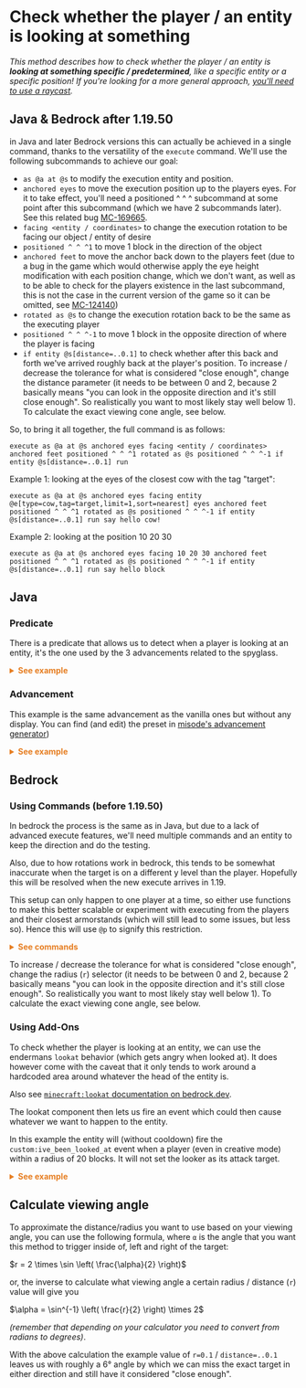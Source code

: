 # Check whether the player / an entity is looking at something

_This method describes how to check whether the player / an entity is **looking at something specific / predetermined**, like a specific entity or a specific position! If you're looking for a more general approach, [you'll need to use a raycast](/wiki/questions/raycast)._

## Java & Bedrock after 1.19.50

in Java and later Bedrock versions this can actually be achieved in a single command, thanks to the versatility of the `execute` command. We'll use the following subcommands to achieve our goal:

- `as @a at @s` to modify the execution entity and position.  
- `anchored eyes` to move the execution position up to the players eyes. For it to take effect, you'll need a positioned ^ ^ ^ subcommand at some point after this subcommand (which we have 2 subcommands later). See this related bug [MC-169665](https://bugs.mojang.com/browse/MC-169665).
- `facing <entity / coordinates>` to change the execution rotation to be facing our object / entity of desire  
- `positioned ^ ^ ^1` to move 1 block in the direction of the object  
- `anchored feet` to move the anchor back down to the players feet (due to a bug in the game which would otherwise apply the eye height modification with each position change, which we don't want, as well as to be able to check for the players existence in the last subcommand, this is not the case in the current version of the game so it can be omitted, see [MC-124140](https://bugs.mojang.com/browse/MC-124140))
- `rotated as @s` to change the execution rotation back to be the same as the executing player
- `positioned ^ ^ ^-1` to move 1 block in the opposite direction of where the player is facing
- `if entity @s[distance=..0.1]` to check whether after this back and forth we've arrived roughly back at the player's position. To increase / decrease the tolerance for what is considered "close enough", change the distance parameter (it needs to be between 0 and 2, because 2 basically means "you can look in the opposite direction and it's still close enough". So realistically you want to most likely stay well below 1). To calculate the exact viewing cone angle, see below.

So, to bring it all together, the full command is as follows:

```mcfunction
execute as @a at @s anchored eyes facing <entity / coordinates> anchored feet positioned ^ ^ ^1 rotated as @s positioned ^ ^ ^-1 if entity @s[distance=..0.1] run
```

Example 1: looking at the eyes of the closest cow with the tag "target":

```mcfunction
execute as @a at @s anchored eyes facing entity @e[type=cow,tag=target,limit=1,sort=nearest] eyes anchored feet positioned ^ ^ ^1 rotated as @s positioned ^ ^ ^-1 if entity @s[distance=..0.1] run say hello cow!
```

Example 2: looking at the position 10 20 30

```mcfunction
execute as @a at @s anchored eyes facing 10 20 30 anchored feet positioned ^ ^ ^1 rotated as @s positioned ^ ^ ^-1 if entity @s[distance=..0.1] run say hello block
```

## Java

### Predicate
There is a predicate that allows us to detect when a player is looking at an entity, it's the one used by the 3 advancements related to the spyglass.

<details>
  <summary style="color: #e67e22; font-weight: bold;">See example</summary>

```mcfunction
# function example:tick
execute as @a[predicate=example:looking_cow] run say Hi, cow!
```
```json
# predicate example:looking_cow
{
  "condition": "minecraft:entity_properties",
  "entity": "this",
  "predicate": {
    "type_specific": {
      "type": "minecraft:player",
     "looking_at": {
        "type": "minecraft:cow"
      }
    }
  }
}
```
</details>

### Advancement
This example is the same advancement as the vanilla ones but without any display.
You can find (and edit) the preset in [misode's advancement generator](https://misode.github.io/advancement/?version=1.20.5&preset=adventure/spyglass_at_ghast))

<details>
  <summary style="color: #e67e22; font-weight: bold;">See example</summary>

```json
# advancement example:lookat/cow
{
  "criteria": {
    "requirement": {
      "trigger": "minecraft:using_item",
      "conditions": {
        "player": [
          {
            "condition": "minecraft:entity_properties",
            "entity": "this",
            "predicate": {
              "type_specific": {
                "type": "minecraft:player",
                "looking_at": {
                  "type": "minecraft:cow"
                }
              }
            }
          }
        ],
        "item": {
          "items": "minecraft:spyglass"
        }
      }
    }
  },
  "rewards": {
    "function": "example:lookat/cow"
  }
}
```
```mcfunction
# function example:lookat/cow
advancement revoke @s only example:lookat/cow
say I am looking at a cow
```
</details>

## Bedrock

### Using Commands (before 1.19.50)

In bedrock the process is the same as in Java, but due to a lack of advanced execute features, we'll need multiple commands and an entity to keep the direction and do the testing.

Also, due to how rotations work in bedrock, this tends to be somewhat inaccurate when the target is on a different y level than the player. Hopefully this will be resolved when the new execute arrives in 1.19.

This setup can only happen to one player at a time, so either use functions to make this better scalable or experiment with executing from the players and their closest armorstands (which will still lead to some issues, but less so). Hence this will use `@p` to signify this restriction.

<details>
  <summary style="color: #e67e22; font-weight: bold;">See commands</summary>

```mcfunction
# summon armorstand so we can do our check
execute @p ~~~ summon armor_stand ~~~ none checker
# tp armorstand to player including rotations
execute @p ~~~ tp @e[name=checker] ~~~ ~~
# move armorstand forward by 1 block from the players position
# should also work if you execute as the checker instead
execute @p ~~~ tp @e[name=checker] ^^^1
# rotate the armorstand to face our target
# target can be an entity or a block
execute @e[name=checker] ~~~ tp @s ~~~ facing <target>
# teleport the armorstand backwards from where it's looking
# so if the player is looking the same direction, it will have moved back and forth 
execute @e[name=checker] ~~~ tp @s ^^^-1
# now if the as and the player are close (enough) together, the player is looking at the target
execute @e[name=checker] ~~~ execute @p[r=0.1] ~~~ say hello there
# remove entity
kill @e[name=checker]
```

</details>

To increase / decrease the tolerance for what is considered "close enough", change the radius (`r`) selector (it needs to be between 0 and 2, because 2 basically means "you can look in the opposite direction and it's still close enough". So realistically you want to most likely stay well below 1). To calculate the exact viewing cone angle, see below.

### Using Add-Ons

To check whether the player is looking at an entity, we can use the endermans `lookat` behavior (which gets angry when looked at). It does however come with the caveat that it only tends to work around a hardcoded area around whatever the head of the entity is.

Also see [`minecraft:lookat` documentation on bedrock.dev](https://bedrock.dev/docs/stable/Entities#minecraft%3Alookat).

The lookat component then lets us fire an event which could then cause whatever we want to happen to the entity.

In this example the entity will (without cooldown) fire the `custom:ive_been_looked_at` event when a player (even in creative mode) within a radius of 20 blocks. It will not set the looker as its attack target.

<details>
  <summary style="color: #e67e22; font-weight: bold;">See example</summary>

```json
"minecraft:lookat": {
  "allow_invulnerable": true,
  "filters": {
    "test": "is_family",
    "value": "player"
  },
  "look_event": {
    "event": "custom:ive_been_looked_at"
  },
  "search_radius": 20,
  "look_cooldown": [0,0],
  "set_target": false
}
```

</details>

## Calculate viewing angle

To approximate the distance/radius you want to use based on your viewing angle, you can use the following formula, where `α` is the angle that you want this method to trigger inside of, left and right of the target:

$r = 2 \times \sin \left( \frac{\alpha}{2} \right)$

or, the inverse to calculate what viewing angle a certain radius / distance (`r`) value will give you

$\alpha = \sin^{-1} \left( \frac{r}{2} \right) \times 2$

_(remember that depending on your calculator you need to convert from radians to degrees)_.

With the above calculation the example value of `r=0.1` / `distance=..0.1` leaves us with roughly a 6° angle by which we can miss the exact target in either direction and still have it considered "close enough".
